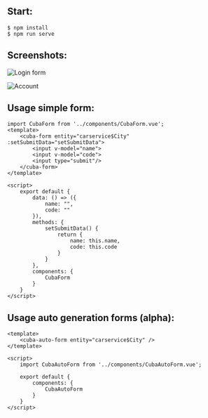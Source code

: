 Start:
-------
```$xslt
$ npm install
$ npm run serve
```

Screenshots:
------------

![Login form](https://raw.github.com/Emericanec/vue-cuba-boilerplate/master/screenshots/login.png)

![Account](https://raw.github.com/Emericanec/vue-cuba-boilerplate/master/screenshots/account.png)


Usage simple form:
------------------
```$vue
import CubaForm from '../components/CubaForm.vue';
<template>
    <cuba-form entity="carservice$City" :setSubmitData="setSubmitData">
        <input v-model="name">
        <input v-model="code">
        <input type="submit"/>
    </cuba-form>
</template>

<script>
    export default {
        data: () => ({
            name: "",
            code: ""
        }),
        methods: {
            setSubmitData() {
                return {
                    name: this.name,
                    code: this.code
                }
            }
        },
        components: {
            CubaForm
        }
    }
</script>
```

Usage auto generation forms (alpha):
-----------------------------------

```$vue
<template>
    <cuba-auto-form entity="carservice$City" />
</template>

<script>
    import CubaAutoForm from '../components/CubaAutoForm.vue';

    export default {
        components: {
            CubaAutoForm
        }
    }
</script>

```